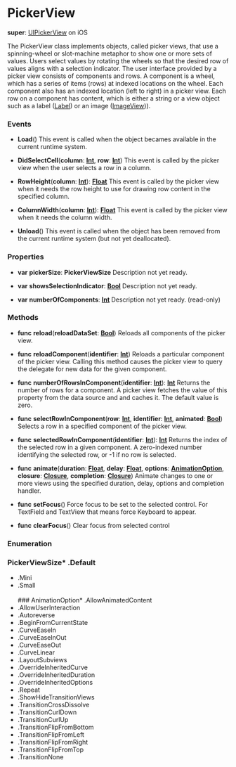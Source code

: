 # PickerView

**super**: [UIPickerView](UIPickerView.md) on iOS

The PickerView class implements objects, called picker views, that use a spinning-wheel or slot-machine metaphor to show one or more sets of values. Users select values by rotating the wheels so that the desired row of values aligns with a selection indicator. The user interface provided by a picker view consists of components and rows. A component is a wheel, which has a series of items (rows) at indexed locations on the wheel. Each component also has an indexed location (left to right) in a picker view. Each row on a component has content, which is either a string or a view object such as a label (<a href="Label.html">Label</a>) or an image (<a href="ImageView.html">ImageView</a>)).

### Events

* **Load**()
This event is called when the object becames available in the current runtime system.

* **DidSelectCell**(**column**: <strong>[Int](../gravity/types.md)</strong>, **row**: <strong>[Int](../gravity/types.md)</strong>)
This event is called by the picker view when the user selects a row in a column.

* **RowHeight**(**column**: <strong>[Int](../gravity/types.md)</strong>): <strong>[Float](../gravity/types.md)</strong> 
This event is called by the picker view when it needs the row height to use for drawing row content in the specified column.

* **ColumnWidth**(**column**: <strong>[Int](../gravity/types.md)</strong>): <strong>[Float](../gravity/types.md)</strong> 
This event is called by the picker view when it needs the column width.

* **Unload**()
This event is called when the object has been removed from the current runtime system (but not yet deallocated).

</ul>

### Properties

* **var** **pickerSize**: **PickerViewSize**
Description not yet ready.

* **var** **showsSelectionIndicator**: **[Bool](../gravity/types.md)**
Description not yet ready.

* **var** **numberOfComponents**: **[Int](../gravity/types.md)**
Description not yet ready. \(read-only\)

</ul>

### Methods

* **func** **reload**(**reloadDataSet**: <strong>[Bool](../gravity/types.md)</strong>)
Reloads all components of the picker view.

* **func** **reloadComponent**(**identifier**: <strong>[Int](../gravity/types.md)</strong>)
Reloads a particular component of the picker view. Calling this method causes the picker view to query the delegate for new data for the given component.

* **func** **numberOfRowsInComponent**(**identifier**: <strong>[Int](../gravity/types.md)</strong>): <strong>[Int](../gravity/types.md)</strong> 
Returns the number of rows for a component. A picker view fetches the value of this property from the data source and and caches it. The default value is zero.

* **func** **selectRowInComponent**(**row**: <strong>[Int](../gravity/types.md)</strong>, **identifier**: <strong>[Int](../gravity/types.md)</strong>, **animated**: <strong>[Bool](../gravity/types.md)</strong>)
Selects a row in a specified component of the picker view.

* **func** **selectedRowInComponent**(**identifier**: <strong>[Int](../gravity/types.md)</strong>): <strong>[Int](../gravity/types.md)</strong> 
Returns the index of the selected row in a given component. A zero-indexed number identifying the selected row, or -1 if no row is selected.

* **func** **animate**(**duration**: <strong>[Float](../gravity/types.md)</strong>, **delay**: <strong>[Float](../gravity/types.md)</strong>, **options**: <strong><a href="#_enum_AnimationOption">AnimationOption</a></strong>, **closure**: <strong>[Closure](../gravity/closures.md)</strong>, **completion**: <strong>[Closure](../gravity/closures.md)</strong>)
Animate changes to one or more views using the specified duration, delay, options and completion handler.

* **func** **setFocus**()
Force focus to be set to the selected control. For TextField and TextView that means force Keyboard to appear.

* **func** **clearFocus**()
Clear focus from selected control

</ul>

</ul>

### Enumeration

### PickerViewSize* .Default
* .Mini
* .Small
<br><br>### AnimationOption* .AllowAnimatedContent
* .AllowUserInteraction
* .Autoreverse
* .BeginFromCurrentState
* .CurveEaseIn
* .CurveEaseInOut
* .CurveEaseOut
* .CurveLinear
* .LayoutSubviews
* .OverrideInheritedCurve
* .OverrideInheritedDuration
* .OverrideInheritedOptions
* .Repeat
* .ShowHideTransitionViews
* .TransitionCrossDissolve
* .TransitionCurlDown
* .TransitionCurlUp
* .TransitionFlipFromBottom
* .TransitionFlipFromLeft
* .TransitionFlipFromRight
* .TransitionFlipFromTop
* .TransitionNone
<br><br></ul>

